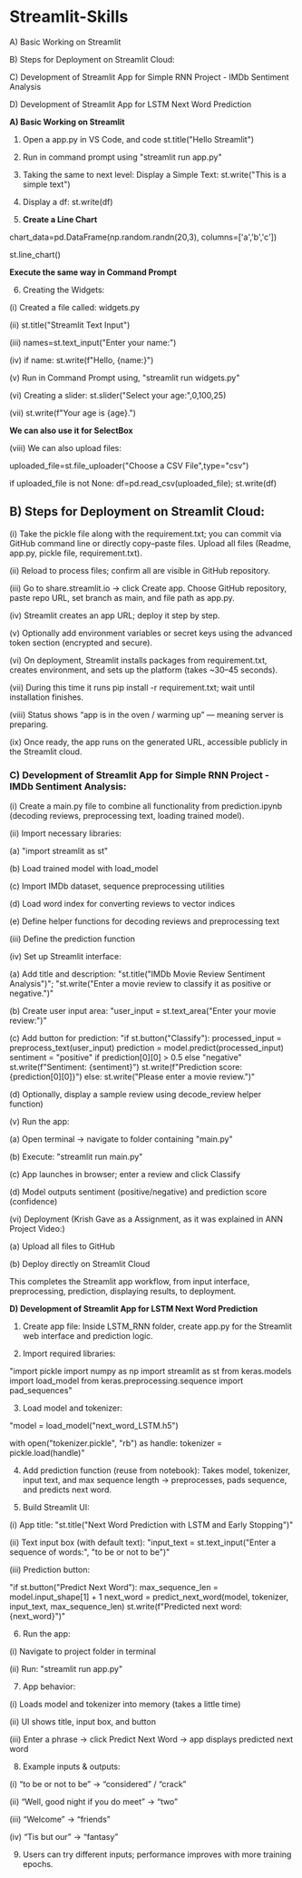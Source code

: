 # Streamlit-Skills

A) Basic Working on Streamlit

B) Steps for Deployment on Streamlit Cloud:

C) Development of Streamlit App for Simple RNN Project - IMDb Sentiment Analysis

D) Development of Streamlit App for LSTM Next Word Prediction

**A) Basic Working on Streamlit**

1. Open a app.py in VS Code, and code st.title("Hello Streamlit")

2. Run in command prompt using "streamlit run app.py"

3. Taking the same to next level: Display a Simple Text: st.write("This is a simple text")

4. Display a df: st.write(df)

5. **Create a Line Chart**

chart_data=pd.DataFrame(np.random.randn(20,3), columns=['a','b','c'])

st.line_chart()

**Execute the same way in Command Prompt**

6. Creating the Widgets:

(i) Created a file called: widgets.py

(ii) st.title("Streamlit Text Input")

(iii) names=st.text_input("Enter your name:")

(iv) if name: st.write(f"Hello, {name:}")

(v) Run in Command Prompt using, "streamlit run widgets.py"

(vi) Creating a slider: st.slider("Select your age:",0,100,25)

(vii) st.write(f"Your age is {age}.")

**We can also use it for SelectBox**

(viii) We can also upload files:

uploaded_file=st.file_uploader("Choose a CSV File",type="csv")

if uploaded_file is not None:
   df=pd.read_csv(uploaded_file); st.write(df)

## B) Steps for Deployment on Streamlit Cloud:

(i) Take the pickle file along with the requirement.txt; you can commit via GitHub command line or directly copy–paste files. Upload all files (Readme, app.py, pickle file, requirement.txt).

(ii) Reload to process files; confirm all are visible in GitHub repository.

(iii) Go to share.streamlit.io → click Create app. Choose GitHub repository, paste repo URL, set branch as main, and file path as app.py.

(iv) Streamlit creates an app URL; deploy it step by step.

(v) Optionally add environment variables or secret keys using the advanced token section (encrypted and secure).

(vi) On deployment, Streamlit installs packages from requirement.txt, creates environment, and sets up the platform (takes ~30–45 seconds).

(vii) During this time it runs pip install -r requirement.txt; wait until installation finishes.

(viii) Status shows “app is in the oven / warming up” — meaning server is preparing.

(ix) Once ready, the app runs on the generated URL, accessible publicly in the Streamlit cloud.

### C) Development of Streamlit App for Simple RNN Project - IMDb Sentiment Analysis:

(i) Create a main.py file to combine all functionality from prediction.ipynb (decoding reviews, preprocessing text, loading trained model).

(ii) Import necessary libraries:

(a) "import streamlit as st"

(b) Load trained model with load_model

(c) Import IMDb dataset, sequence preprocessing utilities

(d) Load word index for converting reviews to vector indices

(e) Define helper functions for decoding reviews and preprocessing text

(iii) Define the prediction function

(iv) Set up Streamlit interface: 

(a) Add title and description: "st.title("IMDb Movie Review Sentiment Analysis")"; "st.write("Enter a movie review to classify it as positive or negative.")"

(b) Create user input area: "user_input = st.text_area("Enter your movie review:")"

(c) Add button for prediction: "if st.button("Classify"):
    processed_input = preprocess_text(user_input)
    prediction = model.predict(processed_input)
    sentiment = "positive" if prediction[0][0] > 0.5 else "negative"
    st.write(f"Sentiment: {sentiment}")
    st.write(f"Prediction score: {prediction[0][0]}")
else:
    st.write("Please enter a movie review.")" 

(d) Optionally, display a sample review using decode_review helper function)

(v) Run the app:

(a) Open terminal → navigate to folder containing "main.py"

(b) Execute: "streamlit run main.py"

(c) App launches in browser; enter a review and click Classify

(d) Model outputs sentiment (positive/negative) and prediction score (confidence)

(vi) Deployment (Krish Gave as a Assignment, as it was explained in ANN Project Video:)

(a) Upload all files to GitHub

(b) Deploy directly on Streamlit Cloud

This completes the Streamlit app workflow, from input interface, preprocessing, prediction, displaying results, to deployment.

**D) Development of Streamlit App for LSTM Next Word Prediction**

1. Create app file: Inside LSTM_RNN folder, create app.py for the Streamlit web interface and prediction logic.

2. Import required libraries:

"import pickle
import numpy as np
import streamlit as st
from keras.models import load_model
from keras.preprocessing.sequence import pad_sequences"

3. Load model and tokenizer:

"model = load_model("next_word_LSTM.h5")

with open("tokenizer.pickle", "rb") as handle:
    tokenizer = pickle.load(handle)"

4. Add prediction function (reuse from notebook): Takes model, tokenizer, input text, and max sequence length → preprocesses, pads sequence, and predicts next word.

5. Build Streamlit UI:

(i) App title: "st.title("Next Word Prediction with LSTM and Early Stopping")"

(ii) Text input box (with default text): "input_text = st.text_input("Enter a sequence of words:", "to be or not to be")"

(iii) Prediction button:

"if st.button("Predict Next Word"):
    max_sequence_len = model.input_shape[1] + 1
    next_word = predict_next_word(model, tokenizer, input_text, max_sequence_len)
    st.write(f"Predicted next word: {next_word}")"

6. Run the app:

(i) Navigate to project folder in terminal

(ii) Run: "streamlit run app.py"

7. App behavior:

(i) Loads model and tokenizer into memory (takes a little time)

(ii) UI shows title, input box, and button

(iii) Enter a phrase → click Predict Next Word → app displays predicted next word

8. Example inputs & outputs:

(i) “to be or not to be” → “considered” / “crack”

(ii) “Well, good night if you do meet” → “two”

(iii) “Welcome” → “friends”

(iv) “Tis but our” → “fantasy”

9. Users can try different inputs; performance improves with more training epochs.
